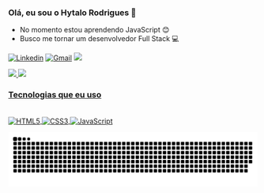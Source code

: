 ### Olá, eu sou o Hytalo Rodrigues 👋

* No momento estou aprendendo JavaScript 😊
* Busco me tornar um desenvolvedor Full Stack 💻
 
[![Linkedin](https://img.shields.io/badge/LinkedIn-0077B5?style=for-the-badge&logo=linkedin&logoColor=white)](https://www.linkedin.com/in/hytalo-rodrigues-501865230/)
[![Gmail](	https://img.shields.io/badge/Gmail-D14836?style=for-the-badge&logo=gmail&logoColor=white)](mailto:hytalo.rmds.trabalho@gmail.com)
<a href="https://hytalo-rodrigues-portfolio.netlify.app/" target="_blank"><img src="https://img.shields.io/badge/-Portf%C3%B3lio-brown?style=for-the-badge&logo=true" target="_blank"></a>

 <a href="https://github.com/Hytalo-Rodrigues-Moreira-de-Sousa">
  <img height="180em" src="https://github-readme-stats.vercel.app/api?username=Hytalo-Rodrigues-Moreira-de-Sousa&show_icons=true&theme=transparent&include_all_commits=true&count_private=true"/>
  <img height="180em" src="https://github-readme-stats.vercel.app/api/top-langs/?username=Hytalo-Rodrigues-Moreira-de-Sousa&layout=compact&langs_count=7&theme=transparent"/>
  
 ### Tecnologias que eu uso 
 
 <div style = "display: inline_block"><br/>
   <img height="30" width="40" align = "center" alt = "HTML5" src = "https://cdn.jsdelivr.net/gh/devicons/devicon/icons/html5/html5-original.svg"/>
   <img height="30" width="40" align = "center" alt = "CSS3" src = "https://cdn.jsdelivr.net/gh/devicons/devicon/icons/css3/css3-original.svg"/>
   <img height="30" width="40" align = "center" alt = "JavaScript" src = "https://cdn.jsdelivr.net/gh/devicons/devicon/icons/javascript/javascript-original.svg"/>
 </div>

![snake gif](https://github.com/Hytalo-Rodrigues-Moreira-de-Sousa/Hytalo-Rodrigues-Moreira-de-Sousa/blob/output/github-contribution-grid-snake.svg)
